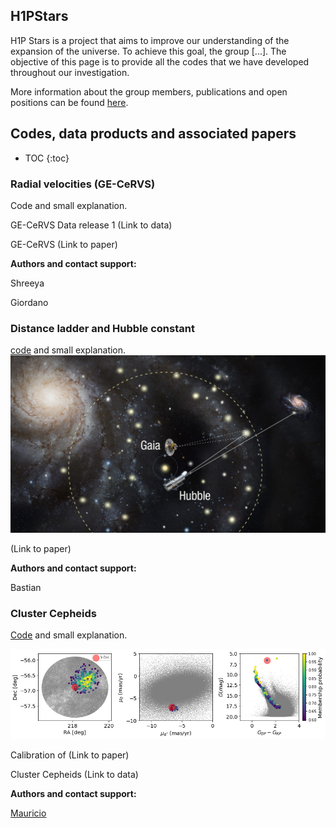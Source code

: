 ## H1PStars

H1P Stars is a project that aims to improve our understanding of the expansion of the universe. To achieve this goal, the group [...]. The objective of this page is to provide all the codes that we have developed throughout our investigation.

More information about the group members, publications and open positions can be found [here](https://www.epfl.ch/labs/scd/). 







## Codes, data products and associated papers 
* TOC
{:toc}
### Radial velocities (GE-CeRVS)

Code and small explanation.

GE-CeRVS Data release 1 (Link to data)

GE-CeRVS  (Link to paper)

**Authors and contact support:**

Shreeya

Giordano 




### Distance ladder and Hubble constant
[code](https://github.com/bastian-lengen-epfl/DistanceLadder) and small explanation.
![Vcen!](hubble.jpg)

(Link to paper)

**Authors and contact support:**

Bastian 




### Cluster Cepheids  
[Code](https://github.com/MCruzReyes/H1PSTARS) and small explanation.

![Vcen!](vcen.png)

Calibration of (Link to paper)

Cluster Cepheids (Link to data)



**Authors and contact support:**
 

[Mauricio](mailto:mauricio.cruzre@gmail.com?subject=[GitHub]%20Source%20Han%20Sans)












